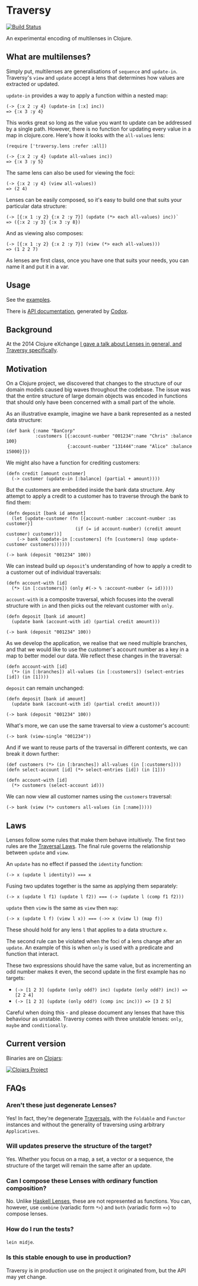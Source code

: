 # Traversy

[![Build Status](https://travis-ci.org/ctford/traversy.png)](https://travis-ci.org/ctford/traversy)

An experimental encoding of multilenses in Clojure.

## What are multilenses?

Simply put, multilenses are generalisations of `sequence` and `update-in`. Traversy's `view` and `update`
accept a lens that determines how values are extracted or updated.

`update-in` provides a way to apply a function within a nested map:

    (-> {:x 2 :y 4} (update-in [:x] inc))
    => {:x 3 :y 4}
    
This works great so long as the value you want to update can be addressed by a single path. However,
there is no function for updating every value in a map in clojure.core. Here's how it looks with the
`all-values` lens:

    (require ['traversy.lens :refer :all])
    
    (-> {:x 2 :y 4} (update all-values inc))
    => {:x 3 :y 5}

The same lens can also be used for viewing the foci:

    (-> {:x 2 :y 4} (view all-values))
    => (2 4)

Lenses can be easily composed, so it's easy to build one that suits your particular data structure:

    (-> [{:x 1 :y 2} {:x 2 :y 7}] (update (*> each all-values) inc))`
    => ({:x 2 :y 3} {:x 3 :y 8})

And as viewing also composes:

    (-> [{:x 1 :y 2} {:x 2 :y 7}] (view (*> each all-values)))
    => (1 2 2 7)

As lenses are first class, once you have one that suits your needs, you can name it and put it in a var.

## Usage

See the [examples](test/traversy/test/lens.clj).

There is [API documentation](http://ctford.github.io/traversy/), generated by [Codox](https://github.com/weavejester/codox).

## Background

At the 2014 Clojure eXchange [I gave a talk about Lenses in general, and Traversy
specifically](https://skillsmatter.com/skillscasts/6034-journey-through-the-looking-glass).

## Motivation

On a Clojure project, we discovered that changes to the structure of our domain models caused
big waves throughout the codebase. The issue was that the entire structure of large domain objects was encoded
in functions that should only have been concerned with a small part of the whole.

As an illustrative example, imagine we have a bank represented as a nested data structure:

    (def bank {:name "BanCorp"
               :customers [{:account-number "001234":name "Chris" :balance 100}
                           {:account-number "131444":name "Alice" :balance 15000}]})

We might also have a function for crediting customers:

    (defn credit [amount customer]
      (-> customer (update-in [:balance] (partial + amount))))

But the customers are embedded inside the bank data structure. Any attempt to apply a credit to a customer
has to traverse through the bank to find them:

    (defn deposit [bank id amount]
      (let [update-customer (fn [{account-number :account-number :as customer}]
                              (if (= id account-number) (credit amount customer) customer))]
        (-> bank (update-in [:customers] (fn [customers] (map update-customer customers))))))

    (-> bank (deposit "001234" 100))

We can instead build up `deposit`'s understanding of how to apply a credit to a customer out of individual
traversals:

    (defn account-with [id]
      (*> (in [:customers]) (only #(-> % :account-number (= id)))))

`account-with` is a composite traversal, which focuses into the overall structure with `in` and then picks out the
relevant customer with `only`.

    (defn deposit [bank id amount]
      (update bank (account-with id) (partial credit amount)))

    (-> bank (deposit "001234" 100))

As we develop the application, we realise that we need multiple branches, and that we would like to use the
customer's account number as a key in a map to better model our data. We reflect these changes in the traversal:

    (defn account-with [id]
      (*> (in [:branches]) all-values (in [:customers]) (select-entries [id]) (in [1])))

`deposit` can remain unchanged:

    (defn deposit [bank id amount]
      (update bank (account-with id) (partial credit amount)))

    (-> bank (deposit "001234" 100))

What's more, we can use the same traversal to view a customer's account:

    (-> bank (view-single "001234"))

And if we want to reuse parts of the traversal in different contexts, we can break it down further:

    (def customers (*> (in [:branches]) all-values (in [:customers])))
    (defn select-account [id] (*> select-entries [id]) (in [1]))

    (defn account-with [id]
      (*> customers (select-account id)))

We can now view all customer names using the `customers` traversal:

    (-> bank (view (*> customers all-values (in [:name]))))

## Laws

Lenses follow some rules that make them behave intuitively. The first two rules are the [Traversal Laws](http://hackage.haskell.org/package/lens-2.3/docs/Control-Lens-Traversal.html#t:Traversal).
The final rule governs the relationship between `update` and `view`.

An `update` has no effect if passed the `identity` function:

    (-> x (update l identity)) === x

Fusing two updates together is the same as applying them separately:

    (-> x (update l f1) (update l f2)) === (-> (update l (comp f1 f2)))

`update` then `view` is the same as `view` then `map`:

    (-> x (update l f) (view l x)) === (->> x (view l) (map f))

These should hold for any lens `l` that applies to a data structure `x`.

The second rule can be violated when the foci of a lens change after an `update`. An example of
this is when `only` is used with a predicate and function that interact.

These two expressions should have the same value, but as incrementing an odd number makes it even,
the second update in the first example has no targets:
* `(-> [1 2 3] (update (only odd?) inc) (update (only odd?) inc)) => [2 2 4]`
* `(-> [1 2 3] (update (only odd?) (comp inc inc))) => [3 2 5]`

Careful when doing this - and please document any lenses that have this behaviour as unstable. Traversy
comes with three unstable lenses: `only`, `maybe` and `conditionally`.

## Current version

Binaries are on [Clojars](https://clojars.org/traversy):

[![Clojars Project](http://clojars.org/traversy/latest-version.svg)](http://clojars.org/traversy)

## FAQs

### Aren't these just degenerate Lenses?

Yes! In fact, they're degenerate
[Traversals](http://hackage.haskell.org/package/lens-2.3/docs/Control-Lens-Traversal.html), with the `Foldable` and
`Functor` instances and without the generality of traversing using arbitrary `Applicatives`.


### Will updates preserve the structure of the target?

Yes. Whether you focus on a map, a set, a vector or a sequence, the structure of the target will remain
the same after an update.

### Can I compose these Lenses with ordinary function composition?

No. Unlike [Haskell Lenses](http://hackage.haskell.org/package/lens), these are not represented as functions.
You can, however, use `combine` (variadic form `*>`) and `both` (variadic form `+>`) to compose lenses.

### How do I run the tests?

`lein midje`.

### Is this stable enough to use in production?

Traversy is in production use on the project it originated from, but the API may yet change.
